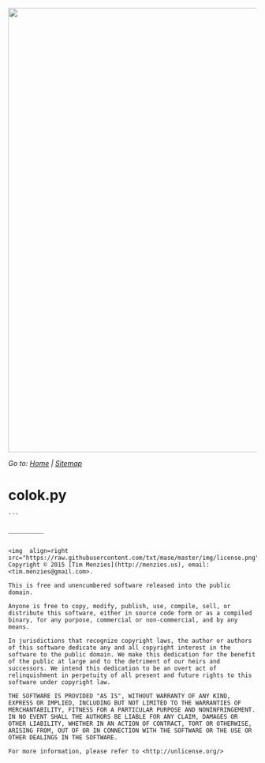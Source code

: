 [<img width=900 src="https://raw.githubusercontent.com/txt/mase/master/img/banner.png">](https://github.com/txt/mase/blob/master/README.md)

_Go to: [Home](https://github.com/txt/mase/blob/master/README.md) | [Sitemap](https://github.com/txt/mase/blob/master/TOC.md)_


# colok.py

````
```

__________


<img  align=right src="https://raw.githubusercontent.com/txt/mase/master/img/license.png">
Copyright © 2015 [Tim Menzies](http://menzies.us), email: <tim.menzies@gmail.com>.

This is free and unencumbered software released into the public domain.

Anyone is free to copy, modify, publish, use, compile, sell, or
distribute this software, either in source code form or as a compiled
binary, for any purpose, commercial or non-commercial, and by any
means.

In jurisdictions that recognize copyright laws, the author or authors
of this software dedicate any and all copyright interest in the
software to the public domain. We make this dedication for the benefit
of the public at large and to the detriment of our heirs and
successors. We intend this dedication to be an overt act of
relinquishment in perpetuity of all present and future rights to this
software under copyright law.

THE SOFTWARE IS PROVIDED "AS IS", WITHOUT WARRANTY OF ANY KIND,
EXPRESS OR IMPLIED, INCLUDING BUT NOT LIMITED TO THE WARRANTIES OF
MERCHANTABILITY, FITNESS FOR A PARTICULAR PURPOSE AND NONINFRINGEMENT.
IN NO EVENT SHALL THE AUTHORS BE LIABLE FOR ANY CLAIM, DAMAGES OR
OTHER LIABILITY, WHETHER IN AN ACTION OF CONTRACT, TORT OR OTHERWISE,
ARISING FROM, OUT OF OR IN CONNECTION WITH THE SOFTWARE OR THE USE OR
OTHER DEALINGS IN THE SOFTWARE.

For more information, please refer to <http://unlicense.org/>
